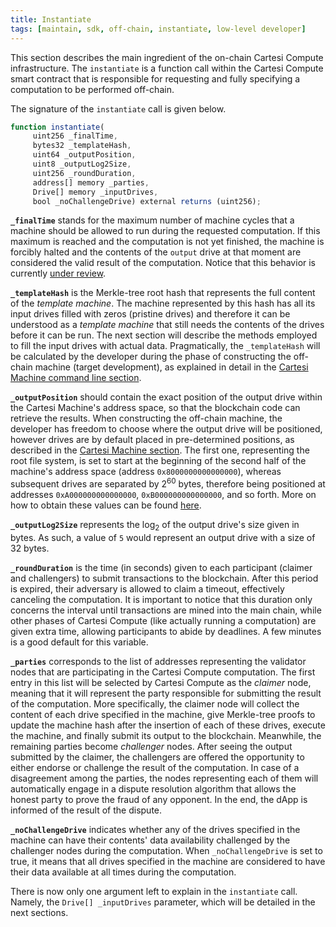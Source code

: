 ```yaml
---
title: Instantiate
tags: [maintain, sdk, off-chain, instantiate, low-level developer]
---
```


This section describes the main ingredient of the on-chain Cartesi Compute infrastructure.
The `instantiate` is a function call within the Cartesi Compute smart contract that is responsible for requesting and fully specifying a computation to be performed off-chain.

The signature of the `instantiate` call is given below.

```javascript
function instantiate(
     uint256 _finalTime,
     bytes32 _templateHash,
     uint64 _outputPosition,
     uint8 _outputLog2Size,
     uint256 _roundDuration,
     address[] memory _parties,
     Drive[] memory _inputDrives,
     bool _noChallengeDrive) external returns (uint256);
```

**`_finalTime`** stands for the maximum number of machine cycles that a machine should be allowed to run during the requested computation.
If this maximum is reached and the computation is not yet finished, the machine is forcibly halted and the contents of the `output` drive at that moment are considered the valid result of the computation. Notice that this behavior is currently [under review](https://github.com/cartesi-corp/compute/issues/39).

**`_templateHash`** is the Merkle-tree root hash that represents the full content of the _template machine_.
The machine represented by this hash has all its input drives filled with zeros (pristine drives) and therefore it can be understood as a _template machine_ that still needs the contents of the drives before it can be run.
The next section will describe the methods employed to fill the input drives with actual data.
Pragmatically, the `_templateHash` will be calculated by the developer during the phase of constructing the off-chain machine (target development), as explained in detail in the [Cartesi Machine command line section](../cartesi-machine/host/cmdline.md#state-hashes).

**`_outputPosition`** should contain the exact position of the output drive within the Cartesi Machine's address space, so that the blockchain code can retrieve the results. When constructing the off-chain machine, the developer has freedom to choose where the output drive will be positioned, however drives are by default placed in pre-determined positions, as described in the [Cartesi Machine section](../cartesi-machine/host/cmdline.md#flash-drives). The first one, representing the root file system, is set to start at the beginning of the second half of the machine's address space (address `0x8000000000000000`), whereas subsequent drives are separated by 2<sup>60</sup> bytes, therefore being positioned at addresses `0xA000000000000000`, `0xB000000000000000`, and so forth. More on how to obtain these values can be found [here](../cartesi-machine/target/architecture.md#linux-setup).

**`_outputLog2Size`** represents the log<sub>2</sub> of the output drive's size given in bytes. As such, a value of `5` would represent an output drive with a size of 32 bytes.

**`_roundDuration`** is the time (in seconds) given to each participant (claimer and challengers) to submit transactions to the blockchain.
After this period is expired, their adversary is allowed to claim a timeout, effectively canceling the computation. It is important to notice that this duration only concerns the interval until transactions are mined into the main chain, while other phases of Cartesi Compute (like actually running a computation) are given extra time, allowing participants to abide by deadlines. A few minutes is a good default for this variable.

**`_parties`** corresponds to the list of addresses representing the validator nodes that are participating in the Cartesi Compute computation.
The first entry in this list will be selected by Cartesi Compute as the _claimer_ node, meaning that it will represent the party responsible for submitting the result of the computation. More specifically, the claimer node will collect the content of each drive specified in the machine, give Merkle-tree proofs to update the machine hash after the insertion of each of these drives, execute the machine, and finally submit its output to the blockchain.
Meanwhile, the remaining parties become _challenger_ nodes. After seeing the output submitted by the claimer, the challengers are offered the opportunity to either endorse or challenge the result of the computation.
In case of a disagreement among the parties, the nodes representing each of them will automatically engage in a dispute resolution algorithm that allows the honest party to prove the fraud of any opponent.
In the end, the dApp is informed of the result of the dispute.

**`_noChallengeDrive`** indicates whether any of the drives specified in the machine can have their contents' data availability challenged by the challenger nodes during the computation. When `_noChallengeDrive` is set to true, it means that all drives specified in the machine are considered to have their data available at all times during the computation.

There is now only one argument left to explain in the `instantiate` call.
Namely, the `Drive[] _inputDrives` parameter, which will be detailed in the next sections.
